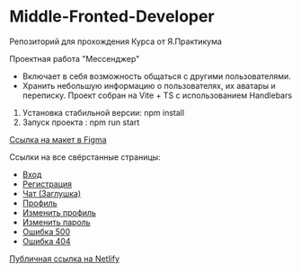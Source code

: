 # Middle-Fronted-Developer
Репозиторий для прохождения Курса от Я.Практикума

Проектная работа "Мессенджер"
- Включает в себя возможность общаться с другими пользователями.
- Хранить небольшую информацию о пользователях, их аватары и переписку.
Проект собран на Vite + TS с использованием Handlebars

1) Уcтановка стабильной версии: npm install
2) Запуск проекта : npm run start

[Ccылка на макет в Figma](https://www.figma.com/design/jF5fFFzgGOxQeB4CmKWTiE/Chat_external_link?node-id=0-1&p=f)

Ссылки на все свёрстанные страницы:
- [Вход](http://localhost:3000/?page=login)
- [Регистрация](http://localhost:3000/?page=registration)
- [Чат (Заглушка)](http://localhost:3000/?page=list)
- [Профиль](http://localhost:3000/?page=profile)
- [Изменить профиль](http://localhost:3000/?page=profile_edit)
- [Изменить пароль](http://localhost:3000/?page=profile_password)
- [Ошибка 500](http://localhost:3000/?page=500)
- [Ошибка 404](http://localhost:3000/?page=404)

[Публичная ссылка на Netlify](http://jazzy-strudel-13126d.netlify.app)
